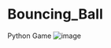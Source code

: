 # Bouncing_Ball
Python Game
![image](https://user-images.githubusercontent.com/67854434/164087108-0e58b934-90ef-4d73-8919-24d6ae54552d.png)
